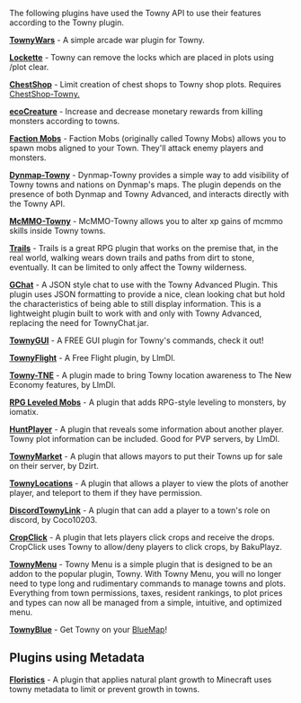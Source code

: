 The following plugins have used the Towny API to use their features according to the Towny plugin. 

**[TownyWars](https://www.spigotmc.org/resources/townywars.80038/)** - A simple arcade war plugin for Towny.

**[Lockette](http://www.palmergames.com/file-repo/Lockette/1.7.12/)** - Towny can remove the locks which are placed in plots using /plot clear. 

**[ChestShop](https://www.spigotmc.org/resources/chestshop.51856/)** - Limit creation of chest shops to Towny shop plots. Requires [ChestShop-Towny.](https://github.com/TownyAdvanced/ChestShop-towny/releases) 

**[ecoCreature](http://dev.bukkit.org/bukkit-plugins/ecocreature/)** - Increase and decrease monetary rewards from killing monsters according to towns. 

**[Faction Mobs](http://dev.bukkit.org/bukkit-plugins/faction-mobs)** - Faction Mobs (originally called Towny Mobs) allows you to spawn mobs aligned to your Town. They'll attack enemy players and monsters. 

**[Dynmap-Towny](https://github.com/TownyAdvanced/Dynmap-Towny/releases)** - Dynmap-Towny provides a simple way to add visibility of Towny towns and nations on Dynmap's maps. The plugin depends on the presence of both Dynmap and Towny Advanced, and interacts directly with the Towny API. 

**[McMMO-Towny](https://github.com/TownyAdvanced/mcMMO-Towny/releases/tag/1.0.1)** - McMMO-Towny allows you to alter xp gains of mcmmo skills inside Towny towns. 

**[Trails](http://dev.bukkit.org/bukkit-plugins/trails/)** - Trails is a great RPG plugin that works on the premise that, in the real world, walking wears down trails and paths from dirt to stone, eventually. It can be limited to only affect the Towny wilderness. 

**[GChat](http://www.spigotmc.org/resources/gchat-free-towny-version.6291/)** - A JSON style chat to use with the Towny Advanced Plugin. This plugin uses JSON formatting to provide a nice, clean looking chat but hold the characteristics of being able to still display information. This is a lightweight plugin built to work with and only with Towny Advanced, replacing the need for TownyChat.jar.

**[TownyGUI](https://www.spigotmc.org/resources/townygui.35745/)** - A FREE GUI plugin for Towny's commands, check it out! 

**[TownyFlight](https://www.spigotmc.org/resources/townyflight.50360/)** - A Free Flight plugin, by LlmDl. 

**[Towny-TNE](https://www.spigotmc.org/resources/towny-tne.71240/)** - A plugin made to bring Towny location awareness to The New Economy features, by LlmDl. 

**[RPG Leveled Mobs](https://www.spigotmc.org/resources/rpg-leveled-mobs.71301/)** - A plugin that adds RPG-style leveling to monsters, by iomatix.

**[HuntPlayer](https://www.spigotmc.org/resources/huntplayer.71789/)** - A plugin that reveals some information about another player. Towny plot information can be included. Good for PVP servers, by LlmDl.

**[TownyMarket](https://www.spigotmc.org/resources/townymarket-sell-and-buy-towny.71786/)** - A plugin that allows mayors to put their Towns up for sale on their server, by Dzirt.

**[TownyLocations](https://www.spigotmc.org/resources/townylocations.76778/)** - A plugin that allows a player to view the plots of another player, and teleport to them if they have permission.

**[DiscordTownyLink](https://www.spigotmc.org/resources/discordtownylink.78179/)** - A plugin that can add a player to a town's role on discord, by Coco10203.

**[CropClick](https://www.spigotmc.org/resources/cropclick.69480/)** - A plugin that lets players click crops and receive the drops. CropClick uses Towny to allow/deny players to click crops, by BakuPlayz.

**[TownyMenu](https://www.spigotmc.org/resources/towny-menu.83443/)** - Towny Menu is a simple plugin that is designed to be an addon to the popular plugin, Towny. With Towny Menu, you will no longer need to type long and rudimentary commands to manage towns and plots. Everything from town permissions, taxes, resident rankings, to plot prices and types can now all be managed from a simple, intuitive, and optimized menu.

**[TownyBlue](https://www.spigotmc.org/resources/townyblue.85916/)** - Get Towny on your [BlueMap](https://www.spigotmc.org/resources/bluemap.83557/)!

## Plugins using Metadata

**[Floristics](https://github.com/JayAvery/floristics)** - A plugin that applies natural plant growth to Minecraft 
uses towny metadata to limit or prevent growth in towns.